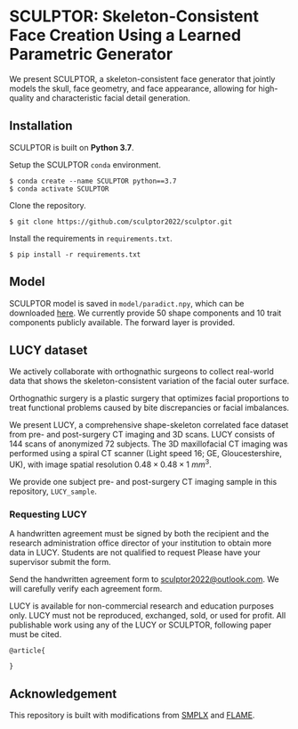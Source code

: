 # SCULPTOR: Skeleton-Consistent Face Creation Using a Learned Parametric Generator

We present SCULPTOR, a skeleton-consistent face generator that jointly models the skull, face geometry, and face appearance, allowing for high-quality and characteristic facial detail generation.  

## Installation

SCULPTOR is built on **Python 3.7**.  

Setup the SCULPTOR `conda` environment.

```
$ conda create --name SCULPTOR python==3.7
$ conda activate SCULPTOR
```

Clone the repository.  

```
$ git clone https://github.com/sculptor2022/sculptor.git
```


Install the requirements in `requirements.txt`.

```
$ pip install -r requirements.txt
```

## Model
SCULPTOR model is saved in `model/paradict.npy`, which can be downloaded [here](https://github.com/sculptor2022/sculptor/blob/main/model/paradict.npy). We currently provide 50 shape components and 10 trait components publicly available. The forward layer is provided.  

## LUCY dataset

We actively collaborate with orthognathic surgeons to collect real-world data that shows the skeleton-consistent variation of the facial outer surface.   

Orthognathic surgery is a plastic surgery that optimizes facial proportions to treat functional problems caused by bite discrepancies or facial imbalances.

We present LUCY, a comprehensive shape-skeleton correlated face dataset from pre- and post-surgery CT imaging and 3D scans. LUCY consists of 144 scans of anonymized 72 subjects. The 3D maxillofacial CT imaging was performed using a spiral CT scanner (Light speed 16; GE, Gloucestershire, UK), with image spatial resolution $0.48 \times 0.48 \times 1~mm^3$.

We provide one subject pre- and post-surgery CT imaging sample in this repository, `LUCY_sample`.  

### Requesting LUCY

A handwritten agreement must be signed by both the recipient and the research administration office director of your institution to obtain more data in LUCY. Students are not qualified to request Please have your supervisor submit the form.  

Send the handwritten agreement form to sculptor2022@outlook.com. We will carefully verify each agreement form. 

LUCY is available for non-commercial research and education purposes only. LUCY must not be reproduced, exchanged, sold, or used for profit. All publishable work using any of the LUCY or SCULPTOR,  following paper must be cited.

```
@article{

}
```






## Acknowledgement 

This repository is built with modifications from [SMPLX](https://github.com/vchoutas/smplx) and [FLAME](https://github.com/soubhiksanyal/FLAME_PyTorch.git).